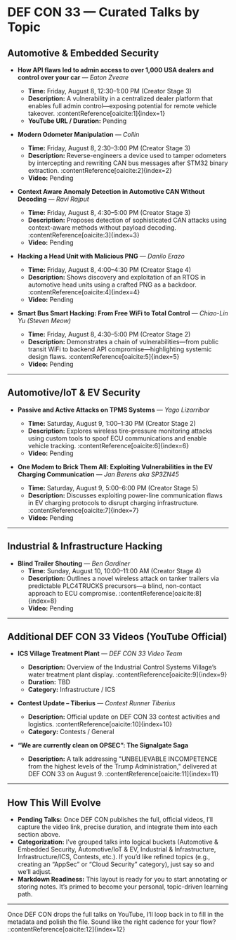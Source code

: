 # DEF CON 33 — Curated Talks by Topic

## Automotive & Embedded Security
- **How API flaws led to admin access to over 1,000 USA dealers and control over your car** — *Eaton Zveare*  
  - **Time:** Friday, August 8, 12:30–1:00 PM (Creator Stage 3)  
  - **Description:** A vulnerability in a centralized dealer platform that enables full admin control—exposing potential for remote vehicle takeover. :contentReference[oaicite:1]{index=1}  
  - **YouTube URL / Duration:** Pending

- **Modern Odometer Manipulation** — *Collin*  
  - **Time:** Friday, August 8, 2:30–3:00 PM (Creator Stage 3)  
  - **Description:** Reverse-engineers a device used to tamper odometers by intercepting and rewriting CAN bus messages after STM32 binary extraction. :contentReference[oaicite:2]{index=2}  
  - **Video:** Pending

- **Context Aware Anomaly Detection in Automotive CAN Without Decoding** — *Ravi Rajput*  
  - **Time:** Friday, August 8, 4:30–5:00 PM (Creator Stage 3)  
  - **Description:** Proposes detection of sophisticated CAN attacks using context-aware methods without payload decoding. :contentReference[oaicite:3]{index=3}  
  - **Video:** Pending

- **Hacking a Head Unit with Malicious PNG** — *Danilo Erazo*  
  - **Time:** Friday, August 8, 4:00–4:30 PM (Creator Stage 4)  
  - **Description:** Shows discovery and exploitation of an RTOS in automotive head units using a crafted PNG as a backdoor. :contentReference[oaicite:4]{index=4}  
  - **Video:** Pending

- **Smart Bus Smart Hacking: From Free WiFi to Total Control** — *Chiao-Lin Yu (Steven Meow)*  
  - **Time:** Friday, August 8, 4:30–5:00 PM (Creator Stage 2)  
  - **Description:** Demonstrates a chain of vulnerabilities—from public transit WiFi to backend API compromise—highlighting systemic design flaws. :contentReference[oaicite:5]{index=5}  
  - **Video:** Pending

---

## Automotive/IoT & EV Security
- **Passive and Active Attacks on TPMS Systems** — *Yago Lizarribar*  
  - **Time:** Saturday, August 9, 1:00–1:30 PM (Creator Stage 2)  
  - **Description:** Explores wireless tire-pressure monitoring attacks using custom tools to spoof ECU communications and enable vehicle tracking. :contentReference[oaicite:6]{index=6}  
  - **Video:** Pending

- **One Modem to Brick Them All: Exploiting Vulnerabilities in the EV Charging Communication** — *Jan Berens aka SP3ZN45*  
  - **Time:** Saturday, August 9, 5:00–6:00 PM (Creator Stage 5)  
  - **Description:** Discusses exploiting power-line communication flaws in EV charging protocols to disrupt charging infrastructure. :contentReference[oaicite:7]{index=7}  
  - **Video:** Pending

---

## Industrial & Infrastructure Hacking
- **Blind Trailer Shouting** — *Ben Gardiner*  
  - **Time:** Sunday, August 10, 10:00–11:00 AM (Creator Stage 4)  
  - **Description:** Outlines a novel wireless attack on tanker trailers via predictable PLC4TRUCKS precursors—a blind, non-contact approach to ECU compromise. :contentReference[oaicite:8]{index=8}  
  - **Video:** Pending

---

## Additional DEF CON 33 Videos (YouTube Official)
- **ICS Village Treatment Plant** — *DEF CON 33 Video Team*  
  - **Description:** Overview of the Industrial Control Systems Village’s water treatment plant display. :contentReference[oaicite:9]{index=9}  
  - **Duration:** TBD
  - **Category:** Infrastructure / ICS

- **Contest Update – Tiberius** — *Contest Runner Tiberius*  
  - **Description:** Official update on DEF CON 33 contest activities and logistics. :contentReference[oaicite:10]{index=10}  
  - **Category:** Contests / General

- **“We are currently clean on OPSEC”: The Signalgate Saga**  
  - **Description:** A talk addressing "UNBELIEVABLE INCOMPETENCE from the highest levels of the Trump Administration," delivered at DEF CON 33 on August 9. :contentReference[oaicite:11]{index=11}  

---

## How This Will Evolve
- **Pending Talks:** Once DEF CON publishes the full, official videos, I’ll capture the video link, precise duration, and integrate them into each section above.
- **Categorization:** I’ve grouped talks into logical buckets (Automotive & Embedded Security, Automotive/IoT & EV, Industrial & Infrastructure, Infrastructure/ICS, Contests, etc.). If you’d like refined topics (e.g., creating an “AppSec” or “Cloud Security” category), just say so and we’ll adjust.
- **Markdown Readiness:** This layout is ready for you to start annotating or storing notes. It’s primed to become your personal, topic-driven learning path.

---

Once DEF CON drops the full talks on YouTube, I’ll loop back in to fill in the metadata and polish the file. Sound like the right cadence for your flow?
::contentReference[oaicite:12]{index=12}
